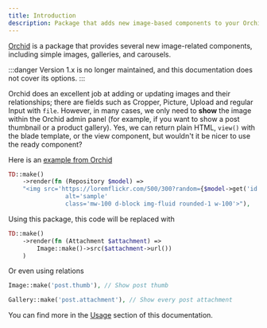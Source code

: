```yaml
---
title: Introduction
description: Package that adds new image-based components to your Orchid app
---
```


[Orchid](https://orchid.software/) is a package that provides several new image-related components, including simple images, galleries, and carousels.

:::danger
Version 1.x is no longer maintained, and this documentation does not cover its options.
:::

Orchid does an excellent job at adding or updating images and their relationships; there are fields such as Cropper, Picture, Upload and regular Input with `file`. However, in many cases, we only need to **show** the image within the Orchid admin panel (for example, if you want to show a post thumbnail or a product gallery). Yes, we can return plain HTML, `view()` with the blade template, or the view component, but wouldn't it be nicer to use the ready component?

Here is an [example from Orchid](https://github.com/orchidsoftware/platform/blob/master/stubs/app/Orchid/Screens/Examples/ExampleScreen.php)

```php
TD::make()
    ->render(fn (Repository $model) =>
    "<img src='https://loremflickr.com/500/300?random={$model->get('id')}'
                alt='sample'
                class='mw-100 d-block img-fluid rounded-1 w-100'>"),
```

Using this package, this code will be replaced with

```php
TD::make()
    ->render(fn (Attachment $attachment) =>
        Image::make()->src($attachment->url())
    )
```

Or even using relations

```php
Image::make('post.thumb'), // Show post thumb

Gallery::make('post.attachment'), // Show every post attachment
```

You can find more in the [Usage](/orchid-image-components/usage) section of this documentation.
